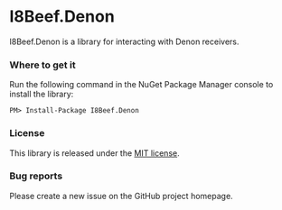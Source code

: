 # I8Beef.Denon

I8Beef.Denon is a library for interacting with Denon receivers.

### Where to get it

Run the following command in the NuGet Package Manager console to install the library:

    PM> Install-Package I8Beef.Denon

### License

This library is released under the [MIT license](https://github.com/i8beef/Denon/blob/master/LICENSE).

### Bug reports

Please create a new issue on the GitHub project homepage.